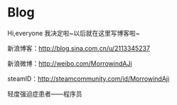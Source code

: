 # Blog
Hi,everyone
我决定啦~以后就在这里写博客啦~

新浪博客：http://blog.sina.com.cn/u/2113345237

新浪微博：http://weibo.com/MorrowindAJi

steamID：http://steamcommunity.com/id/MorrowindAji

轻度强迫症患者——程序员
